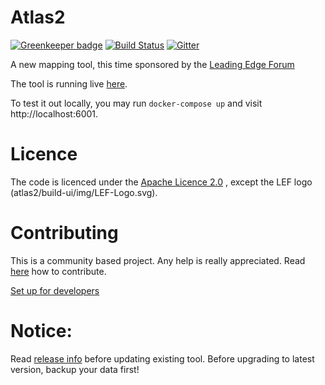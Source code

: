 # Atlas2

[![Greenkeeper badge](https://badges.greenkeeper.io/LeadingEdgeForum/atlas2.svg)](https://greenkeeper.io/)
[![Build Status](https://travis-ci.org/LeadingEdgeForum/atlas2.svg?branch=master)](https://travis-ci.org/LeadingEdgeForum/atlas2)
[![Gitter](https://badges.gitter.im/Join_Chat.svg)](https://gitter.im/atlas2)

A new mapping tool, this time sponsored by the [Leading Edge Forum](http://www.wardleymaps.com)

The tool is running live [here](https://atlas2.wardleymaps.com).

To test it out locally, you may run `docker-compose up` and visit http://localhost:6001.

# Licence
The code is licenced under the [Apache Licence 2.0](https://github.com/LeadingEdgeForum/atlas2/blob/master/LICENSE) , except the LEF logo (atlas2/build-ui/img/LEF-Logo.svg).


# Contributing
This is a community based project. Any help is really appreciated. Read [here](https://github.com/LeadingEdgeForum/atlas2/wiki/Contributing) how to contribute.

[Set up for developers](https://github.com/LeadingEdgeForum/atlas2/wiki/Dev-Setup)


# Notice:
Read [release info](https://github.com/LeadingEdgeForum/atlas2/releases) before updating existing tool. Before upgrading to latest version, backup your data first!

